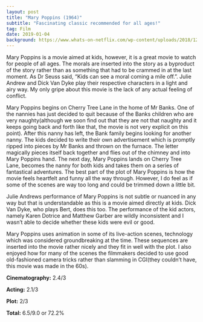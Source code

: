 ```yaml
---
layout: post
title: "Mary Poppins (1964)"
subtitle: "Fascinating classic recommended for all ages!"
tag: Film
date: 2019-01-04
background: https://www.whats-on-netflix.com/wp-content/uploads/2018/12/mary-poppins-netflix-streaming.jpg
---
```

Mary Poppins is a movie aimed at kids, however, it is a great movie to watch for people of all ages. The morals are inserted into the story as a byproduct of the story rather than as something that had to be crammed in at the last moment. As Dr Seuss said, “Kids can see a moral coming a mile off.”. Julie Andrew and Dick Van Dyke play their respective characters in a light and airy way. My only gripe about this movie is the lack of any actual feeling of conflict.

Mary Poppins begins on Cherry Tree Lane in the home of Mr Banks. One of the nannies has just decided to quit because of the Banks children who are very naughty(although we soon find out that they are not that naughty and it keeps going back and forth like that, the movie is not very explicit on this point). After this nanny has left, the Bank family begins looking for another nanny. The kids decided to write their own advertisement which is promptly ripped into pieces by Mr Banks and thrown on the furnace. The letter magically pieces itself back together and flies out of the chimney and into Mary Poppins hand. The next day, Mary Poppins lands on Cherry Tree Lane, becomes the nanny for both kids and takes them on a series of fantastical adventures. The best part of the plot of Mary Poppins is how the movie feels heartfelt and funny all the way through. However, I do feel as if some of the scenes are way too long and could be trimmed down a little bit.

Julie Andrews performance of Mary Poppins is not subtle or nuanced in any way but that is understandable as this is a movie aimed directly at kids. Dick Van Dyke, who plays Bert, does this too. The performance of the kid actors, namely Karen Dotrice and Matthew Garber are wildly inconsistent and I wasn’t able to decide whether these kids were evil or good. 

Mary Poppins uses animation in some of its live-action scenes, technology which was considered groundbreaking at the time. These sequences are inserted into the movie rather nicely and they fit in well with the plot. I also enjoyed how for many of the scenes the filmmakers decided to use good old-fashioned camera tricks rather than slamming in CGI(they couldn’t have, this movie was made in the 60s).

**Cinematography:** 2.4/3

**Acting:** 2.1/3

**Plot:** 2/3

**Total:** 6.5/9.0 or 72.2%